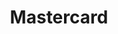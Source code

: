 ---
title: 'Mastercard'
weight: 50
meta_title: "Payment methods Mastercard - MultiSafepay Docs"
meta_description: "Sign up. Build and test your payments integration. Explore our products and services. Use our API Reference, SDKs, and wrappers. Get support."
layout: 'paymentdetail'
logo: '/logo/Payment_methods/Mastercard.svg' 
short_description: 'Accept Mastercard credit card payments from customers worldwide.'
aliases:
    - /support-tab/magento2/payment-methods/mastercard
    - /payment-methods/mastercard/
---